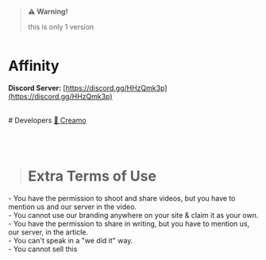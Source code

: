 > **⚠️ Warning!**
> 
>  this is only 1 version
```

```

# Affinity
**Discord Server:** [https://discord.gg/HHzQmk3p](https://discord.gg/HHzQmk3p)<br>

<br>
# Developers
<a href="https://discord.gg/HHzQmk3p">👤 Creamo</a><br>

<br><br>
> # Extra Terms of Use
<a>- You have the permission to shoot and share videos, but you have to mention us and our server in the video.</a><br>
<a>- You cannot use our branding anywhere on your site & claim it as your own.</a><br>
<a>- You have the permission to share in writing, but you have to mention us, our server, in the article.</a><br>
<a>- You can't speak in a "we did it" way.</a><br>
<a>- You cannot sell this</a><br>




